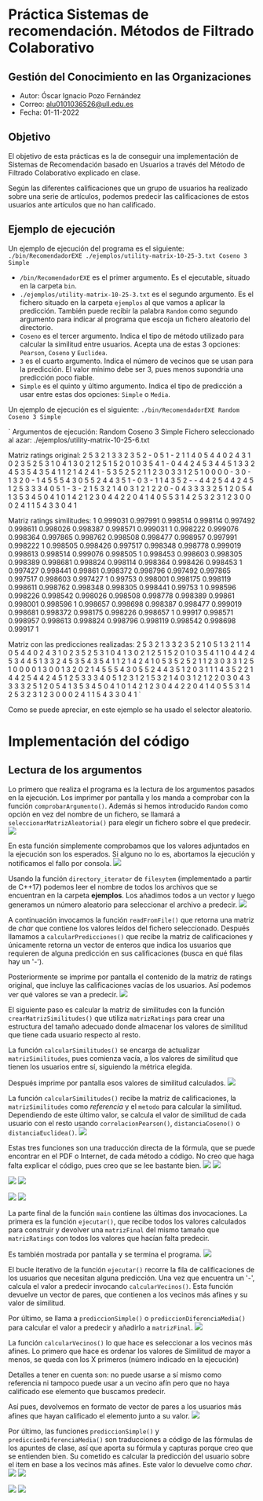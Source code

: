 # Práctica Sistemas de recomendación. Métodos de Filtrado Colaborativo
## Gestión del Conocimiento en las Organizaciones

- Autor: Óscar Ignacio Pozo Fernández
- Correo: alu0101036526@ull.edu.es
- Fecha: 01-11-2022

## Objetivo
El objetivo de esta prácticas es la de conseguir una implementación de Sistemas de Recomendación basado en Usuarios a través del Método de Filtrado Colaborativo explicado en clase. 

Según las diferentes calificaciones que un grupo de usuarios ha realizado sobre una serie de artículos, podemos predecir las calificaciones de estos usuarios ante artículos que no han calificado. 

## Ejemplo de ejecución
Un ejemplo de ejecución del programa es el siguiente:
`./bin/RecomendadorEXE ./ejemplos/utility-matrix-10-25-3.txt Coseno 3 Simple`

- `/bin/RecomendadorEXE` es el primer argumento. Es el ejecutable, situado en la carpeta `bin`.
- `./ejemplos/utility-matrix-10-25-3.txt` es el segundo argumento. Es el fichero situado en la carpeta `ejemplos` al que vamos a aplicar la predicción. También puede recibir la palabra `Random` como segundo argumento para indicar al programa que escoja un fichero aleatorio del directorio.
- `Coseno` es el tercer argumento. Indica el tipo de método utilizado para calcular la similitud entre usuarios. Acepta una de estas 3 opciones: `Pearson`, `Coseno` y `Euclidea`.
- `3` es el cuarto argumento. Indica el número de vecinos que se usan para la predicción. El valor mínimo debe ser 3, pues menos supondría una predicción poco fiable.
- `Simple` es el quinto y último argumento. Indica el tipo de predicción a usar entre estas dos opciones: `Simple` o `Media`.

Un ejemplo de ejecución es el siguiente:
`./bin/RecomendadorEXE Random Coseno 3 Simple`

`
Argumentos de ejecución: Random Coseno 3 Simple
Fichero seleccionado al azar: ./ejemplos/utility-matrix-10-25-6.txt

Matriz ratings original: 
2 5 3 2 1 3 3 2 3 5 2 - 0 5 1 - 2 1 1 4 0 5 4 4 0 
2 4 3 1 0 2 3 5 2 5 3 1 0 4 1 3 0 2 1 2 5 1 5 2 0 
1 0 3 5 4 1 - 0 4 4 2 4 5 3 4 4 5 1 3 3 2 4 5 3 5 
4 3 5 4 1 1 2 1 4 2 4 1 - 5 3 5 2 5 2 1 1 2 3 0 3 
3 1 2 5 1 0 0 0 0 - 3 0 - 1 3 2 0 - 1 4 5 5 5 4 3 
0 5 5 2 4 4 3 5 1 - 0 3 - 1 1 4 3 5 2 - - 4 4 2 5 
4 4 2 4 5 1 2 5 3 3 3 4 0 5 1 - 3 - 2 1 5 3 2 1 4 
0 3 1 2 1 2 2 0 - 0 4 3 3 3 3 2 5 1 2 0 5 4 1 3 5 
3 4 5 0 4 1 0 1 4 2 1 2 3 0 4 4 2 2 0 4 1 4 0 5 5 
3 1 4 2 5 3 2 3 1 2 3 0 0 0 2 4 1 1 5 4 3 3 0 4 1 

Matriz ratings similitudes: 
1 0.999031 0.997991 0.998514 0.998114 0.997492 0.998611 0.998026 0.998387 0.998571 
0.999031 1 0.998222 0.999076 0.998364 0.997865 0.998762 0.998508 0.998477 0.998957 
0.997991 0.998222 1 0.998505 0.998426 0.997517 0.998348 0.998778 0.999019 0.998613 
0.998514 0.999076 0.998505 1 0.998453 0.998603 0.998305 0.998389 0.998681 0.998824 
0.998114 0.998364 0.998426 0.998453 1 0.997427 0.998441 0.99861 0.998372 0.998796 
0.997492 0.997865 0.997517 0.998603 0.997427 1 0.99753 0.998001 0.998175 0.998119 
0.998611 0.998762 0.998348 0.998305 0.998441 0.99753 1 0.998596 0.998226 0.998542 
0.998026 0.998508 0.998778 0.998389 0.99861 0.998001 0.998596 1 0.998657 0.998698 
0.998387 0.998477 0.999019 0.998681 0.998372 0.998175 0.998226 0.998657 1 0.99917 
0.998571 0.998957 0.998613 0.998824 0.998796 0.998119 0.998542 0.998698 0.99917 1 

Matriz con las predicciones realizadas: 
2 5 3 2 1 3 3 2 3 5 2 1 0 5 1 3 2 1 1 4 0 5 4 4 0 
2 4 3 1 0 2 3 5 2 5 3 1 0 4 1 3 0 2 1 2 5 1 5 2 0 
1 0 3 5 4 1 1 0 4 4 2 4 5 3 4 4 5 1 3 3 2 4 5 3 5 
4 3 5 4 1 1 2 1 4 2 4 1 0 5 3 5 2 5 2 1 1 2 3 0 3 
3 1 2 5 1 0 0 0 0 1 3 0 0 1 3 2 0 2 1 4 5 5 5 4 3 
0 5 5 2 4 4 3 5 1 2 0 3 1 1 1 4 3 5 2 2 1 4 4 2 5 
4 4 2 4 5 1 2 5 3 3 3 4 0 5 1 2 3 1 2 1 5 3 2 1 4 
0 3 1 2 1 2 2 0 3 0 4 3 3 3 3 2 5 1 2 0 5 4 1 3 5 
3 4 5 0 4 1 0 1 4 2 1 2 3 0 4 4 2 2 0 4 1 4 0 5 5 
3 1 4 2 5 3 2 3 1 2 3 0 0 0 2 4 1 1 5 4 3 3 0 4 1
`

Como se puede apreciar, en este ejemplo se ha usado el selector aleatorio.


# Implementación del código
## Lectura de los argumentos
Lo primero que realiza el programa es la lectura de los argumentos pasados en la ejecución. Los imprimer por pantalla y los manda a comprobar con la función `comprobarArgumento()`. Además si hemos introducido `Random` como opción en vez del nombre de un fichero, se llamará a `seleccionarMatrizAleatoria()` para elegir un fichero sobre el que predecir.
![](/capturas/main1.png)

En esta función simplemente comprobamos que los valores adjuntados en la ejecución son los esperados. Si alguno no lo es, abortamos la ejecución y notificamos el fallo por consola.
![](/capturas/comprobarArgumentos.png)

Usando la función `directory_iterator` de `filesytem` (implementado a partir de C++17) podemos leer el nombre de todos los archivos que se encuentran en la carpeta **ejemplos**. Los añadimos todos a un vector y luego generamos un número aleatorio para seleccionar el archivo a predecir.
![](/capturas/seleccionarMatrizAleatoria.png)

A continuación invocamos la función `readFromFile()` que retorna una matriz de *char* que contiene los valores leídos del fichero seleccionado. Después llamamos a `calcularPredicciones()` que recibe la matriz de calificaciones y únicamente retorna un vector de enteros que indica los usuarios que requieren de alguna predicción en sus calificaciones (busca en qué filas hay un '-').

Posteriormente se imprime por pantalla el contenido de la matriz de ratings original, que incluye las calificaciones vacías de los usuarios. Así podemos ver qué valores se van a predecir.
![](/capturas/main2.png)

El siguiente paso es calcular la matriz de similitudes con la función `crearMatrizSimilitudes()` que utiliza `matrizRatings` para crear una estructura del tamaño adecuado donde almacenar los valores de similitud que tiene cada usuario respecto al resto. 

La función `calcularSimilitudes()` se encarga de actualizar `matrizSimilitudes`, pues comienza vacía, a los valores de similitud que tienen los usuarios entre sí, siguiendo la métrica elegida.

Después imprime por pantalla esos valores de similitud calculados.
![](/capturas/main3.png)

La función `calcularSimilitudes()` recibe la matriz de calificaciones, la `matrizSimilitudes` como *referencia* y el `metodo` para calcular la similitud. Dependiendo de este último valor, se calcula el valor de similitud de cada usuario con el resto usando `correlacionPearson()`, `distanciaCoseno()` o `distanciaEuclidea()`.
![](/capturas/calcularSimilitudes.png)

Estas tres funciones son una traducción directa de la fórmula, que se puede encontrar en el PDF o Internet, de cada método a código. No creo que haga falta explicar el código, pues creo que se lee bastante bien.
![](/capturas/correlacionPearson.png)
![](/capturas/formula%20Pearson.png)

![](/capturas/distanciaEuclidea.png)
![](/capturas/formula%20euclidea.png)

![](/capturas/distanciaCoseno.png)
![](/capturas/formula%20coseno.png)

La parte final de la función `main` contiene las últimas dos invocaciones. La primera es la función `ejecutar()`, que recibe todos los valores calculados para construir y devolver una `matrizFinal` del mismo tamaño que `matrizRatings` con todos los valores que hacían falta predecir.

Es también mostrada por pantalla y se termina el programa.
![](/capturas/main4.png)

El bucle iterativo de la función `ejecutar()` recorre la fila de calificaciones de los usuarios que necesitan alguna predicción. Una vez que encuentra un '-', calcula el valor a predecir invocando `calcularVecinos()`. Esta función devuelve un vector de pares, que contienen a los vecinos más afines y su valor de similitud.

Por último, se llama a `prediccionSimple()` o `prediccionDiferenciaMedia()` para calcular el valor a predecir y añadirlo a `matrizFinal`.
![](/capturas/ejecutar.png)

La función `calcularVecinos()` lo que hace es seleccionar a los vecinos más afines. Lo primero que hace es ordenar los valores de Similitud de mayor a menos, se queda con los X primeros (número indicado en la ejecución)

Detalles a tener en cuenta son: no puede usarse a sí mismo como referencia ni tampoco puede usar a un vecino afín pero que no haya calificado ese elemento que buscamos predecir.

Así pues, devolvemos en formato de vector de pares a los usuarios más afines que hayan calificado el elemento junto a su valor.
![](/capturas/calcularVecinos.png)

Por último, las funciones `prediccionSimple()` y `prediccionDiferenciaMedia()` son traducciones a código de las fórmulas de los apuntes de clase, así que aporta su fórmula y capturas porque creo que se entienden bien. Su cometido es calcular la predicción del usuario sobre el item en base a los vecinos más afines. Este valor lo devuelve como *char*.
![](/capturas/prediccionSimple.png)
![](/capturas/formula%20prediccion%20simple.png)


![](/capturas/prediccionMedia.png)
![](/capturas/formula%20prediccion%20media.png)